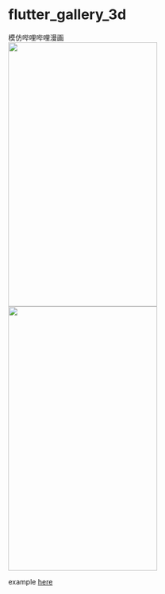 # flutter_gallery_3d

模仿哔哩哔哩漫画  
<img src='https://raw.githubusercontent.com/lazyee/ImageHosting/master/img/WechatIMG82.jpeg' width=300 height=533>
 <img src='https://raw.githubusercontent.com/lazyee/ImageHosting/master/img/%E5%B1%8F%E5%B9%95%E5%BD%95%E5%88%B62021-04-09-%E4%B8%8A%E5%8D%8811.30.38.gif' width=300 height=533>

example [here](./example/main.dart)